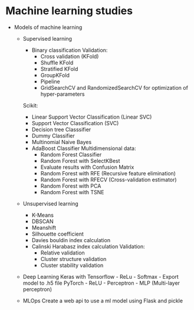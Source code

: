 # Machine learning studies

- Models of machine learning
    - Supervised learning
        - Binary classification
        Validation:
            - Cross validation (KFold)
            - Shuffle KFold
            - Stratified KFold
            - GroupKFold
            - Pipeline
            - GridSearchCV and RandomizedSearchCV for optimization of hyper-parameters

        Scikit:
        - Linear Support Vector Classification (Linear SVC)
        - Support Vector Classification (SVC)
        - Decision tree Classsifier
        - Dummy Classifier
        - Multinomial Naive Bayes
        - AdaBoost Classifier
        Multidimensional data:
            - Random Forest Classifier
            - Random Forest with SelectKBest
            - Evaluate results with Confusion Matrix
            - Random Forest with RFE (Recursive feature elimination)
            - Random Forest with RFECV (Cross-validation estimator)
            - Random Forest with PCA
            - Random Forest with TSNE
    - Unsupervised learning
        - K-Means
        - DBSCAN
        - Meanshift
        - Silhouette coefficient
        - Davies bouldin index calculation
        - Calinski Harabasz index calculation
        Validation:
            - Relative validation
            - Cluster structure validation
            - Cluster stability validation
    - Deep Learning
        Keras with Tensorflow
            - ReLu
            - Softmax
            - Export model to .h5 file
        PyTorch
            - ReLU
            - Perceptron
            - MLP (Multi-layer perceptron)
    - MLOps
        Create a web api to use a ml model using Flask and pickle
